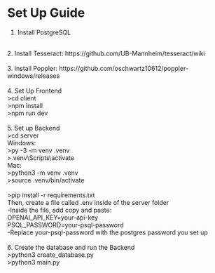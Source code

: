 # Set Up Guide
1. Install PostgreSQL <br/>
<br/>
2. Install Tesseract: https://github.com/UB-Mannheim/tesseract/wiki <br/>
<br/>
3. Install Poppler: https://github.com/oschwartz10612/poppler-windows/releases <br/>
<br/>   
4. Set Up Frontend <br/>
>cd client <br/>
>npm install <br/>
>npm run dev <br/>
<br/>
5. Set up Backend <br/>
>cd server <br/>
Windows: <br/>
>py -3 -m venv .venv  <br/>
>.venv\Scripts\activate  <br/>
Mac: <br/>
>python3 -m venv .venv  <br/>
>source .venv/bin/activate  <br/>
<br/>
>pip install -r requirements.txt <br/>
Then, create a file called .env inside of the server folder <br/>
 -Inside the file, add copy and paste: <br/>
OPENAI_API_KEY=your-api-key <br/>
PSQL_PASSWORD=your-psql-password <br/>
 -Replace your-psql-password with the postgres password you set up <br/>
<br/>
6. Create the database and run the Backend <br/>
>python3 create_database.py <br/>
>python3 main.py <br/>

